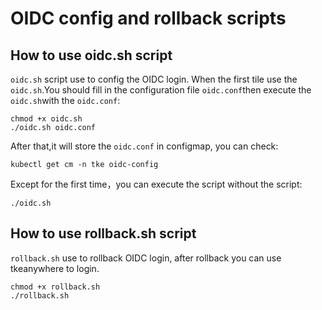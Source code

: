 # OIDC config and rollback scripts

## How to use oidc.sh script
`oidc.sh` script use to config the OIDC login.
When the first tile use the `oidc.sh`.You should fill in the configuration file `oidc.conf`then execute the `oidc.sh`with the `oidc.conf`:
```
chmod +x oidc.sh
./oidc.sh oidc.conf
```
After that,it will store the `oidc.conf` in configmap, you can check:
```
kubectl get cm -n tke oidc-config
```
Except for the first time，you can execute the script without the script:
```
./oidc.sh
```
## How to use rollback.sh script
`rollback.sh` use to rollback OIDC login, after rollback you can use tkeanywhere to login.
```
chmod +x rollback.sh
./rollback.sh
```

